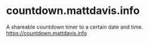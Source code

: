 # countdown.mattdavis.info

A shareable countdown timer to a certain date and time.
https://countdown.mattdavis.info